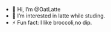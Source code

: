 - 👋 Hi, I’m @OatLatte
- 👀 I’m interested in latte while studing.
- ⚡ Fun fact: I like broccoli,no dip.

<!---
cocodecoco/cocodecoco is a ✨ special ✨ repository because its `README.md` (this file) appears on your GitHub profile.
You can click the Preview link to take a look at your changes.
--->
